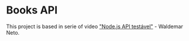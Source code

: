 # Books API
This project is based in serie of video ["Node.js API testável"](https://www.youtube.com/playlist?list=PLz_YTBuxtxt74aOA2W8ArqZpsPlxP-JC9) - Waldemar Neto.
